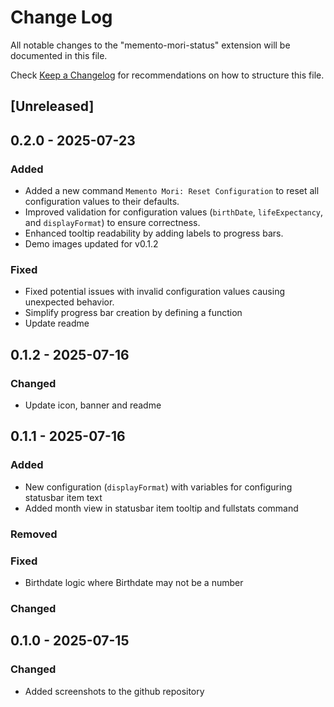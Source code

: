 # Change Log

All notable changes to the "memento-mori-status" extension will be documented in this file.

Check [Keep a Changelog](http://keepachangelog.com/) for recommendations on how to structure this file.

## [Unreleased]


## 0.2.0 - 2025-07-23

### Added

- Added a new command `Memento Mori: Reset Configuration` to reset all configuration values to their defaults.
- Improved validation for configuration values (`birthDate`, `lifeExpectancy`, and `displayFormat`) to ensure correctness.
- Enhanced tooltip readability by adding labels to progress bars.
- Demo images updated for v0.1.2

### Fixed

- Fixed potential issues with invalid configuration values causing unexpected behavior.
- Simplify progress bar creation by defining a function
- Update readme

## 0.1.2 - 2025-07-16

### Changed

- Update icon, banner and readme

## 0.1.1 - 2025-07-16

### Added

- New configuration (`displayFormat`) with variables for configuring statusbar item text
- Added month view in statusbar item tooltip and fullstats command

### Removed

### Fixed

- Birthdate logic where Birthdate may not be a number

### Changed

## 0.1.0 - 2025-07-15

### Changed

- Added screenshots to the github repository
